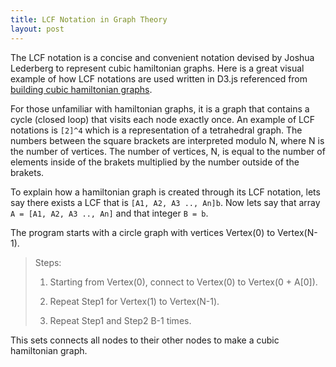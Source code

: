 ```yaml
---
title: LCF Notation in Graph Theory
layout: post
---
```


The LCF notation is a concise and convenient notation devised by Joshua Lederberg to represent cubic hamiltonian graphs. Here is a great visual example of how LCF notations are used written in D3.js referenced from [building cubic hamiltonian graphs](http://christophermanning.org/projects/building-cubic-hamiltonian-graphs-from-lcf-notation/).

For those unfamiliar with hamiltonian graphs, it is a graph that contains a cycle (closed loop) that visits each node exactly once. An example of LCF notations is `[2]^4` which is a representation of a tetrahedral graph. The numbers between the square brackets are interpreted modulo N, where N is the number of vertices. The number of vertices, N, is equal to the number of elements inside of the brakets multiplied by the number outside of the brakets.

To explain how a hamiltonian graph is created through its LCF notation, lets say there exists a LCF that is `[A1, A2, A3 .., An]b`. Now lets say that array `A = [A1, A2, A3 .., An]` and that integer `B = b`.

The program starts with a circle graph with vertices Vertex(0) to Vertex(N-1).

> Steps:
>
> 1) Starting from Vertex(0), connect to Vertex(0) to Vertex(0 + A[0]).
>
> 2) Repeat Step1 for Vertex(1) to Vertex(N-1).
>
> 3) Repeat Step1 and Step2 B-1 times.

This sets connects all nodes to their other nodes to make a cubic hamiltonian graph.